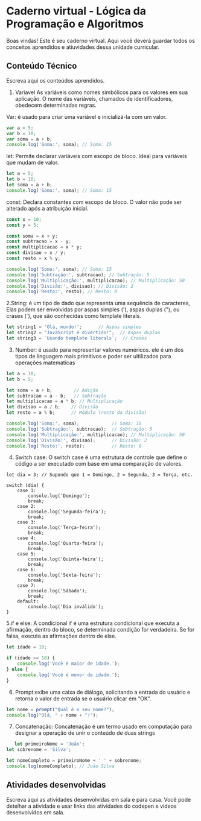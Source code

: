 # Caderno virtual - Lógica da Programação e Algoritmos
Boas vindas! Este é seu caderno virtual. Aqui você deverá guardar todos os conceitos aprendidos e atiuvidades dessa unidade curricular. 


## Conteúdo Técnico
Escreva aqui os conteúdos aprendidos.
1. Variavel
As variáveis como nomes simbólicos para os valores em sua aplicação. O nome das variáveis, chamados de identificadores, obedecem determinadas regras.

Var: é usado para criar uma variável e inicializá-la com um valor.

```js
var a = 5;
var b = 10;
var soma = a + b;
console.log('Soma:', soma); // Soma: 15
```
let: Permite declarar variáveis com escopo de bloco. Ideal para variáveis que mudam de valor.

```js
let a = 5;
let b = 10;
let soma = a + b;
console.log('Soma:', soma); // Soma: 15
```

const: Declara constantes com escopo de bloco. O valor não pode ser alterado após a atribuição inicial.

```js
const x = 10;
const y = 5;

const soma = x + y;
const subtracao = x - y;
const multiplicacao = x * y;
const divisao = x / y;
const resto = x % y;

console.log('Soma:', soma); // Soma: 15
console.log('Subtração:', subtracao); // Subtração: 5
console.log('Multiplicação:', multiplicacao); // Multiplicação: 50
console.log('Divisão:', divisao); // Divisão: 2
console.log('Resto:', resto); // Resto: 0
```

2.String: é um tipo de dado que representa uma sequência de caracteres, Elas podem ser envolvidas por aspas simples ('), aspas duplas ("), ou crases (`), que são conhecidas como template literals.

```js
let string1 = 'Olá, mundo!';      // Aspas simples
let string2 = "JavaScript é divertido!";  // Aspas duplas
let string3 = `Usando template literals`;  // Crases
````
3. Number:  é usado para representar valores numéricos. ele é um dos tipos de linguagem mais primitivos e poder ser ultilizados para operações matematicas
```js
let a = 10;
let b = 5;

let soma = a + b;        // Adição
let subtracao = a - b;   // Subtração
let multiplicacao = a * b; // Multiplicação
let divisao = a / b;    // Divisão
let resto = a % b;      // Módulo (resto da divisão)

console.log('Soma:', soma);            // Soma: 15
console.log('Subtração:', subtracao);  // Subtração: 5
console.log('Multiplicação:', multiplicacao); // Multiplicação: 50
console.log('Divisão:', divisao);      // Divisão: 2
console.log('Resto:', resto);          // Resto: 0
````

4. Switch case: O switch case é uma estrutura de controle que define o código a ser executado com base em uma comparação de valores.

````
let dia = 3; // Supondo que 1 = Domingo, 2 = Segunda, 3 = Terça, etc.

switch (dia) {
    case 1:
        console.log('Domingo');
        break;
    case 2:
        console.log('Segunda-feira');
        break;
    case 3:
        console.log('Terça-feira');
        break;
    case 4:
        console.log('Quarta-feira');
        break;
    case 5:
        console.log('Quinta-feira');
        break;
    case 6:
        console.log('Sexta-feira');
        break;
    case 7:
        console.log('Sábado');
        break;
    default:
        console.log('Dia inválido');
}
````
5.if e else: A condicional if é uma estrutura condicional que executa a afirmação, dentro do bloco, se determinada condição for verdadeira. Se for falsa, executa as afirmações dentro de else.
````js
let idade = 18;

if (idade >= 18) {
    console.log('Você é maior de idade.');
} else {
    console.log('Você é menor de idade.');
}
````

6. Prompt:exibe uma caixa de diálogo, solicitando a entrada do usuário e retorna o valor de entrada se o usuário clicar em “OK”.

```js
let nome = prompt("Qual é o seu nome?");
console.log("Olá, " + nome + "!");
````

7. Concatenação: Concatenação é um termo usado em computação para designar a operação de unir o conteúdo de duas strings

````js
   let primeiroNome = 'João';
let sobrenome = 'Silva';

let nomeCompleto = primeiroNome + ' ' + sobrenome;
console.log(nomeCompleto); // João Silva
````

## Atividades desenvolvidas
Escreva aqui as atividades desenvolvidas em sala e para casa. Você pode detelhar a atividade e usar links das atividades do codepen e vídeos desenvolvidos em sala. 
